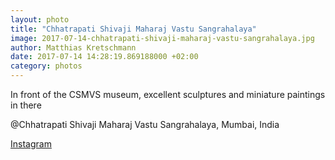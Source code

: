 ```yaml
---
layout: photo
title: "Chhatrapati Shivaji Maharaj Vastu Sangrahalaya"
image: 2017-07-14-chhatrapati-shivaji-maharaj-vastu-sangrahalaya.jpg
author: Matthias Kretschmann
date: 2017-07-14 14:28:19.869188000 +02:00
category: photos
---
```


In front of the CSMVS museum, excellent sculptures and miniature paintings in there

@Chhatrapati Shivaji Maharaj Vastu Sangrahalaya, Mumbai, India

[Instagram](https://www.instagram.com/p/BWnFB5plL0l/)
